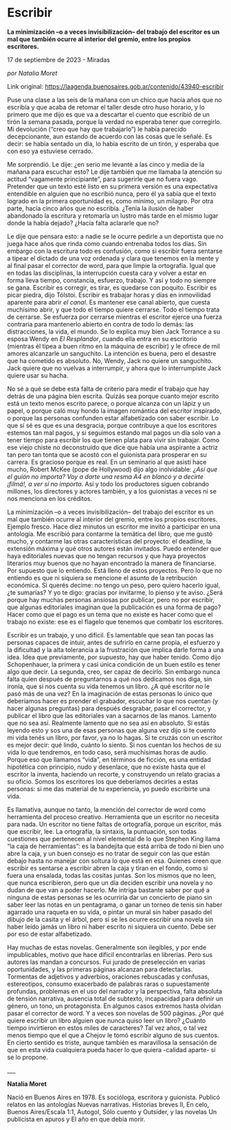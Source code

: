 # Escribir

**La minimización –o a veces invisibilización– del trabajo del escritor es un mal que también ocurre al interior del gremio, entre los propios escritores.**

17 de septiembre de 2023 - Miradas

_por Natalia Moret_

Link original: https://laagenda.buenosaires.gob.ar/contenido/43940-escribir



Puse una clase a las seis de la mañana con un chico que hacía años que no escribía y que acaba de retomar el taller desde otro huso horario, y lo primero que me dijo es que va a descartar el cuento que escribió de un tirón la semana pasada, porque la verdad no esperaba tener que corregirlo. Mi devolución (“creo que hay que trabajarlo”) le había parecido decepcionante, aun estando de acuerdo con las cosas que le señalé. Es decir: se había sentado un día, lo había escrito de un tirón, y esperaba que con eso ya estuviese cerrado.




Me sorprendió. Le dije: ¿en serio me levanté a las cinco y media de la mañana para escuchar esto? Le dije también que me llamaba la atención su actitud “vagamente principiante”, para sugerirle que no fuera vago. Pretender que un texto esté listo en su primera versión es una expectativa entendible en alguien que no escribió nunca, pero él ya sabía que el texto logrado en la primera oportunidad es, como mínimo, un milagro. Por otra parte, hacía cinco años que no escribía. ¿Tenía la ilusión de haber abandonado la escritura y retomarla un lustro más tarde en el mismo lugar donde la había dejado? ¿Hacía falta aclararle que no?




Le dije que pensara esto: a nadie se le ocurre pedirle a un deportista que no juega hace años que rinda como cuando entrenaba todos los días. Sin embargo con la escritura todo es confusión, como si escribir fuera sentarse a tipear el dictado de una voz ordenada y clara que tenemos en la mente y al final pasar el corrector de word, para que limpie la ortografía. Igual que en todas las disciplinas, la interrupción cuesta cara y volver a estar en forma lleva tiempo, constancia, esfuerzo, trabajo. Y así y todo no siempre se gana. Escribir es corregir, es tirar, es quedarse con poquito. Escribir es picar piedra, dijo Tólstoi. Escribir es trabajar horas y días en inmovilidad aparente para abrir *el canal*. Es mantener ese canal abierto, que cuesta muchísimo abrir, y que todo el tiempo quiere cerrarse. Todo el tiempo trata de cerrarse. Se esfuerza por cerrarse mientras el escritor ejerce una fuerza contraria para mantenerlo abierto en contra de todo lo demás: las distracciones, la vida, el mundo. Se lo explica muy bien Jack Torrance a su esposa Wendy en *El Resplandor*, cuando ella entra en su escritorio (mientras él tipea a buen ritmo en la máquina de escribir) y le ofrece de mil amores alcanzarle un sanguchito. La intención es buena, pero el desastre que ha cometido es absoluto. No, Wendy, Jack no quiere un sanguchito. Jack quiere que no vuelvas a interrumpir, y ahora que lo interrumpiste Jack quiere usar su hacha.




No sé a qué se debe esta falta de criterio para medir el trabajo que hay detrás de una página bien escrita. Quizás sea porque cuanto mejor escrito está un texto menos escrito parece, o porque alcanza con un lápiz y un papel, o porque caló muy hondo la imagen romántica del escritor inspirado, o porque las personas confunden estar alfabetizado con saber escribir. Lo que sí sé es que es una desgracia, porque contribuye a que los escritores estemos tan mal pagos, y si seguimos estando mal pagos un día solo van a tener tiempo para escribir los que tienen plata para vivir sin trabajar. Como ese viejo chiste no deconstruido que dice que había una aspirante a actriz tan pero tan tonta que se acostó con el guionista para prosperar en su carrera. Es gracioso porque es real. En un seminario al que asistí hace mucho, Robert McKee (pope de Hollywood) dijo algo inolvidable: *¿Así que el guión no importa? Voy a darte una resma A4 en blanco y a decirte ¡filmá!, a ver si no importa*. Así y todo los productores siguen cobrando millones, los directores y actores también, y a los guionistas a veces ni se nos menciona en los créditos.




La minimización –o a veces invisibilización– del trabajo del escritor es un mal que también ocurre al interior del gremio, entre los propios escritores. Ejemplo fresco. Hace diez minutos un escritor me invitó a participar en una antología. Me escribió para contarme la temática del libro, que me gustó mucho, y contarme las otras características del proyecto: el deadline, la extensión máxima y qué otros autores están invitados. Puedo entender que haya editoriales nuevas que no tengan recursos y que haya proyectos literarios muy buenos que no hayan encontrado la manera de financiarse. Por supuesto que lo entiendo. Está lleno de estos proyectos. Pero lo que no entiendo es que ni siquiera se mencione el asunto de la retribución económica. Si querés decime: no tengo un peso, pero quiero hacerlo igual, ¿te sumarías? Y yo te digo: gracias por invitarme, lo pienso y te aviso. ¿Será porque hay muchas personas ansiosas por publicar, pero no por escribir, que algunas editoriales imaginan que la publicación es una forma de pago? Hacer como que el pago es un tema que no existe es hacer como que el trabajo no existe: ese es el flagelo que tenemos que combatir los escritores.




Escribir es un trabajo, y uno difícil. Es lamentable que sean tan pocas las personas capaces de intuir, antes de sufrirlo en carne propia, el esfuerzo y la dificultad y la alta tolerancia a la frustración que implica darle forma a una idea. Idea que previamente, por supuesto, hay que haber tenido. Como dijo Schopenhauer, la primera y casi única condición de un buen estilo es tener algo que decir. La segunda, creo, ser capaz de decirlo. Sin embargo nunca falta quien después de preguntarnos a qué nos dedicamos nos diga, sin ironía, que si nos cuenta su vida tenemos un libro. ¿A qué escritor no le pasó más de una vez? En la imaginación de estas personas lo único que deberíamos hacer es prender el grabador, escuchar lo que nos cuentan (y hacer algunas preguntas) para después desgrabar, pasar el corrector, y publicar el libro que las editoriales van a sacarnos de las manos. Lamento que no sea así. Realmente lamento que no sea así en absoluto. Si estás leyendo esto y sos una de esas personas que alguna vez dijo si te cuento mi vida tenés un libro, por favor, ya no lo hagas. Si te cruzás con un escritor es mejor decir: qué lindo, cuánto lo siento. Si nos cuentan los hechos de su vida lo que tendremos, en todo caso, será muchísimas horas de audio. Porque eso que llamamos “vida”, en términos de ficción, es una entidad hipotética con principio, nudo y desenlace, que no existe hasta que el escritor la inventa, haciendo un recorte, y construyendo un relato gracias a su oficio. Somos los escritores los que deberíamos decirles a estas personas: si me das material de tu experiencia, yo puedo escribirte una vida.




Es llamativa, aunque no tanto, la mención del corrector de word como herramienta del proceso creativo. Herramienta que un escritor no necesita para nada. Un escritor no tiene faltas de ortografía, porque un escritor, más que escribir, lee. La ortografía, la sintaxis, la puntuación, son todas cuestiones que pertenecen al nivel elemental de lo que Stephen King llama “la caja de herramientas”: es la bandejita que está arriba de todo ni bien uno abre la caja, y un buen consejo es no tratar de seguir con las que están debajo hasta no manejar con soltura lo que está en esa. Quienes creen que escribir es sentarse a escribir abren la caja y tiran en el fondo, como si fuera una ensalada, todas las cositas juntas. Son los mismos que no leen, que nunca escribieron, pero que un día deciden escribir una novela y no dudan de que van a poder hacerlo. Me intriga bastante saber por qué a ninguna de estas personas se les ocurriría dar un concierto de piano sin saber leer las notas en un pentagrama, o ganar un torneo de tenis sin haber agarrado una raqueta en su vida, o pintar un mural sin haber pasado del dibujo de la casita y el árbol, pero sí se les ocurre escribir una novela sin haber leído jamás un libro ni haber escrito ni siquiera un cuento. Debe ser por eso de estar alfabetizado.




Hay muchas de estas novelas. Generalmente son ilegibles, y por ende impublicables, motivo que hace difícil encontrarlas en librerías. Pero sus autores las mandan a concursos. Fui jurado de preselección en varias oportunidades, y las primeras páginas alcanzan para detectarlas. Tormentas de adjetivos y adverbios, oraciones rebuscadas y confusas, estereotipos, consumo exacerbado de palabras raras o supuestamente profundas, problemas en el uso del narrador y la perspectiva, falta absoluta de tensión narrativa, ausencia total de subtexto, incapacidad para definir un género, un tono, un protagonista. En algunos casos extremos hasta olvidan pasar el corrector de word. Y a veces son novelas de 500 páginas. ¿Por qué quiere escribir un libro alguien que nunca quiso leer un libro? ¿Cuánto tiempo invirtieron en estos miles de caracteres? Tal vez años, o tal vez menos tiempo que el que a Chejov le tomó escribir alguno de sus cuentos. En cierto sentido es triste, aunque también es maravillosa la sensación de que en esta vida cualquiera pueda hacer lo que quiera -calidad aparte- si se lo propone.




\_\_\_




**Natalia Moret**




Nació en Buenos Aires en 1978. Es socióloga, escritora y guionista. Publicó relatos en las antologías Nuevas narrativas. Historias breves II, En celo, Buenos Aires/Escala 1:1, Autogol, Sólo cuento y Outsider, y las novelas Un publicista en apuros y El año en que debía morir.



